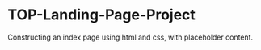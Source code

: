 # TOP-Landing-Page-Project

Constructing an index page using html and css, with placeholder content.
